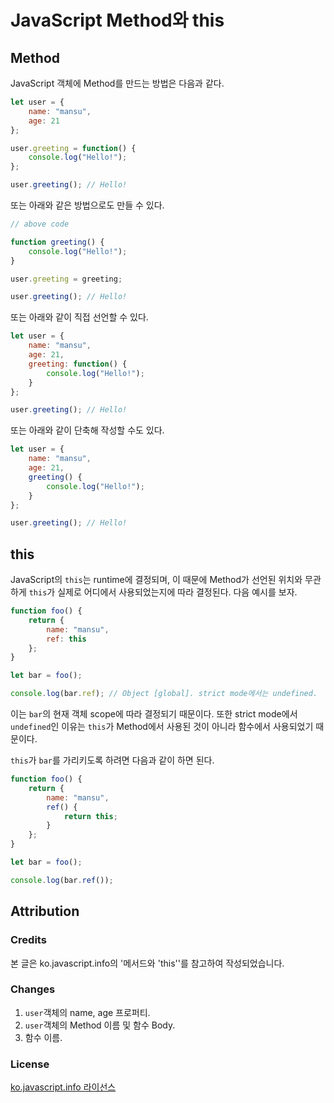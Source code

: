 # JavaScript Method와 this

## Method

JavaScript 객체에 Method를 만드는 방법은 다음과 같다.

```javascript
let user = {
    name: "mansu",
    age: 21
};

user.greeting = function() {
    console.log("Hello!");
};

user.greeting(); // Hello!
```

또는 아래와 같은 방법으로도 만들 수 있다.

```javascript
// above code

function greeting() {
    console.log("Hello!");
}

user.greeting = greeting;

user.greeting(); // Hello!
```

또는 아래와 같이 직접 선언할 수 있다.

```javascript
let user = {
    name: "mansu",
    age: 21,
    greeting: function() {
        console.log("Hello!");
    }
};

user.greeting(); // Hello!
```

또는 아래와 같이 단축해 작성할 수도 있다.

```javascript
let user = {
    name: "mansu",
    age: 21,
    greeting() {
        console.log("Hello!");
    }
};

user.greeting(); // Hello!
```

## this

JavaScript의 `this`는 runtime에 결정되며, 이 때문에 Method가 선언된 위치와 무관하게 `this`가 실제로 어디에서 사용되었는지에 따라 결정된다. 다음 예시를 보자.

```javascript
function foo() {
    return {
        name: "mansu",
        ref: this
    };
}

let bar = foo();

console.log(bar.ref); // Object [global]. strict mode에서는 undefined.
```

이는 `bar`의 현재 객체 scope에 따라 결정되기 때문이다. 또한 strict mode에서 `undefined`인 이유는 `this`가 Method에서 사용된 것이 아니라 함수에서 사용되었기 때문이다.

`this`가 `bar`를 가리키도록 하려면 다음과 같이 하면 된다.

```javascript
function foo() {
    return {
        name: "mansu",
        ref() {
            return this;
        }
    };
}

let bar = foo();

console.log(bar.ref());
```

## Attribution

### Credits

본 글은 ko.javascript.info의 '메서드와 'this''를 참고하여 작성되었습니다.

### Changes

1. `user`객체의 name, age 프로퍼티.
2. `user`객체의 Method 이름 및 함수 Body.
3. 함수 이름.

### License

[ko.javascript.info 라이선스](https://github.com/javascript-tutorial/ko.javascript.info/blob/master/LICENSE.md)

